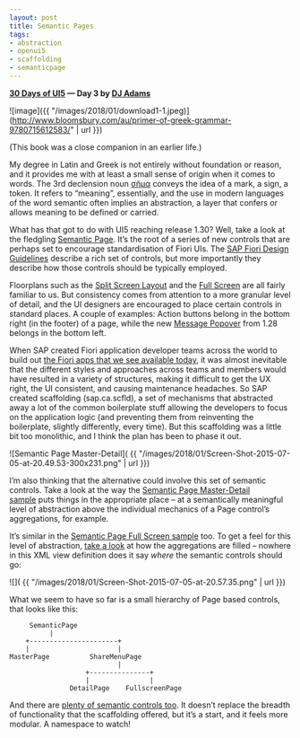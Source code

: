 ```yaml
---
layout: post
title: Semantic Pages
tags:
- abstraction
- openui5
- scaffolding
- semanticpage
---
```


**[30 Days of UI5](/blog/posts/2015/07/04/30-days-of-ui5/)  &mdash; Day 3 by [DJ Adams](//qmacro.org/about/)**

![image]({{ "/images/2018/01/download1-1.jpeg)](http://www.bloomsbury.com/au/primer-of-greek-grammar-9780715612583/" | url }})

(This book was a close companion in an earlier life.)

My degree in Latin and Greek is not entirely without foundation or reason, and it provides me with at least a small sense of origin when it comes to words. The 3rd declension noun [σῆμα](https://en.wiktionary.org/wiki/%CF%83%E1%BF%86%CE%BC%CE%B1) conveys the idea of a mark, a sign, a token. It refers to “meaning”, essentially, and the use in modern languages of the word semantic often implies an abstraction, a layer that confers or allows meaning to be defined or carried.

What has that got to do with UI5 reaching release 1.30? Well, take a look at the fledgling [Semantic Page](https://openui5beta.hana.ondemand.com/explored.html#/entity/sap.m.semantic.SemanticPage/samples). It’s the root of a series of new controls that are perhaps set to encourage standardisation of Fiori UIs. The [SAP Fiori Design Guidelines](http://experience.sap.com/fiori-design/) describe a rich set of controls, but more importantly they describe how those controls should be typically employed.

Floorplans such as the [Split Screen Layout](http://experience.sap.com/fiori-design/floorplans/split-screen/) and the [Full Screen](http://experience.sap.com/fiori-design/floorplans/full-screen/) are all fairly familiar to us. But consistency comes from attention to a more granular level of detail, and the UI designers are encouraged to place certain controls in standard places. A couple of examples: Action buttons belong in the bottom right (in the footer) of a page, while the new [Message Popover](https://openui5.hana.ondemand.com/explored.html#/entity/sap.m.MessagePopover/samples) from 1.28 belongs in the bottom left.

When SAP created Fiori application developer teams across the world to build out [the Fiori apps that we see available today](fioriappslibrary.hana.ondemand.com/sap/fix/externalViewer/), it was almost inevitable that the different styles and approaches across teams and members would have resulted in a variety of structures, making it difficult to get the UX right, the UI consistent, and causing maintenance headaches. So SAP created scaffolding (sap.ca.scfld), a set of mechanisms that abstracted away a lot of the common boilerplate stuff allowing the developers to focus on the application logic (and preventing them from reinventing the boilerplate, slightly differently, every time). But this scaffolding was a little bit too monolithic, and I think the plan has been to phase it out.

![Semantic Page Master-Detail]( {{ "/images/2018/01/Screen-Shot-2015-07-05-at-20.49.53-300x231.png" | url }})

I’m also thinking that the alternative could involve this set of semantic controls. Take a look at the way the [Semantic Page Master-Detail sample](https://openui5beta.hana.ondemand.com/explored.html#/sample/sap.m.sample.SemanticPage/preview) puts things in the appropriate place – at a semantically meaningful level of abstraction above the individual mechanics of a Page control’s aggregations, for example.

It’s similar in the [Semantic Page Full Screen sample](https://openui5beta.hana.ondemand.com/explored.html#/sample/sap.m.sample.SemanticPageFullScreen/preview) too. To get a feel for this level of abstraction, [take a look](https://openui5beta.hana.ondemand.com/explored.html#/sample/sap.m.sample.SemanticPageFullScreen/code) at how the aggregations are filled – nowhere in this XML view definition does it say *where* the semantic controls should go:

![]( {{ "/images/2018/01/Screen-Shot-2015-07-05-at-20.57.35.png" | url }})

What we seem to have so far is a small hierarchy of Page based controls, that looks like this:

```
     SemanticPage 
          | 
    +----------------------+
    |                      | 
MasterPage          ShareMenuPage
                           |
                   +---------------+
                   |               |
               DetailPage    FullscreenPage
```

And there are [plenty of semantic controls too](https://openui5beta.hana.ondemand.com/index.html#docs/api/symbols/sap.m.semantic.html). It doesn’t replace the breadth of functionality that the scaffolding offered, but it’s a start, and it feels more modular. A namespace to watch!


